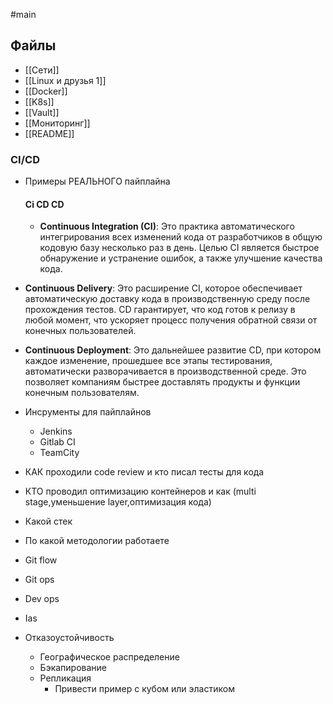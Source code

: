 #main
## Файлы
- [[Сети]]
- [[Linux и друзья 1]]
- [[Docker]]
- [[K8s]]
- [[Vault]]
- [[Мониторинг]]
- [[README]]


### CI/CD
- Примеры РЕАЛЬНОГО пайплайна
  #### Ci CD CD
  - **Continuous Integration (CI)**: Это практика автоматического интегрирования всех изменений кода от разработчиков в общую кодовую базу несколько раз в день. Целью CI является быстрое обнаружение и устранение ошибок, а также улучшение качества кода.

- **Continuous Delivery**: Это расширение CI, которое обеспечивает автоматическую доставку кода в производственную среду после прохождения тестов. CD гарантирует, что код готов к релизу в любой момент, что ускоряет процесс получения обратной связи от конечных пользователей.

- **Continuous Deployment**: Это дальнейшее развитие CD, при котором каждое изменение, прошедшее все этапы тестирования, автоматически разворачивается в производственной среде. Это позволяет компаниям быстрее доставлять продукты и функции конечным пользователям.
- Инсрументы для пайплайнов
	- Jenkins
	- Gitlab CI
	- TeamCity
- КАК проходили code review и кто писал тесты для кода 
- КТО проводил оптимизацию контейнеров и как (multi stage,уменьшение layer,оптимизация кода)
- Какой стек
- По какой методологии работаете
- Git flow 
- Git ops 
- Dev ops 
 
- Ias
- Отказоустойчивость
	- Географическое распределение
	- Бэкапирование
	- Репликация
		- Привести пример с кубом или эластиком 